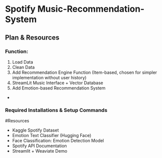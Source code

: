 # Spotify Music-Recommendation-System

## Plan & Resources 

### Function:
1. Load Data
2. Clean Data 
3. Add Recommendation Engine Function (Item-based, chosen for simpler implementation without user history)
4. StreamLit Music Interface + Vector Database 
5. Add Emotion-based Recommendation System
-
### Required Installations & Setup Commands


#Resources


- Kaggle Spotify Dataset
- Emotion Text Classifier (Hugging Face)
- Face Classification: Emotion Detection Model
- Spotify API Documentation
- Streamlit + Weaviate Demo


